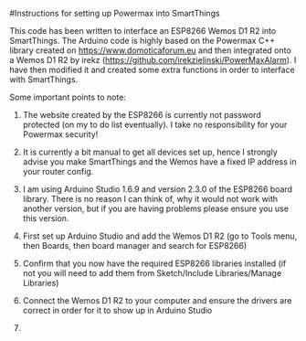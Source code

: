 #Instructions for setting up Powermax into SmartThings

This code has been written to interface an ESP8266 Wemos D1 R2 into SmartThings. The Arduino code is highly based on the
Powermax C++ library created on https://www.domoticaforum.eu and then integrated onto a Wemos D1 R2 by irekz
(https://github.com/irekzielinski/PowerMaxAlarm). I have then modified it and created some extra functions in order to
interface with SmartThings.

Some important points to note:
1) The website created by the ESP8266 is currently not password protected (on my to do list eventually). I take no responsibility for your Powermax security!
2) It is currently a bit manual to get all devices set up, hence I strongly advise you make SmartThings and the Wemos have a fixed IP address in your router config.
3) I am using Arduino Studio 1.6.9 and version 2.3.0 of the ESP8266 board library. There is no reason I can think of, why it would not work with another version, but if you are having problems please ensure you use this version.

1) First set up Arduino Studio and add the Wemos D1 R2 (go to Tools menu, then Boards, then board manager and search for ESP8266)
2) Confirm that you now have the required ESP8266 libraries installed (if not you will need to add them from Sketch/Include Libraries/Manage Libraries)
3) Connect the Wemos D1 R2 to your computer and ensure the drivers are correct in order for it to show up in Arduino Studio
4) 
